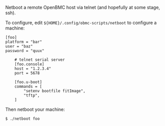 Netboot a remote OpenBMC host via telnet (and hopefully at some stage, ssh).

To configure, edit `${HOME}/.config/obmc-scripts/netboot` to configure a
machine:

```
[foo]
platform = "bar"
user = "baz"
password = "quux"

    # telnet serial server
    [foo.console]
    host = "1.2.3.4"
    port = 5678

    [foo.u-boot]
    commands = [
        "setenv bootfile fitImage",
        "tftp",
    ]
```

Then netboot your machine:

```
$ ./netboot foo
```

